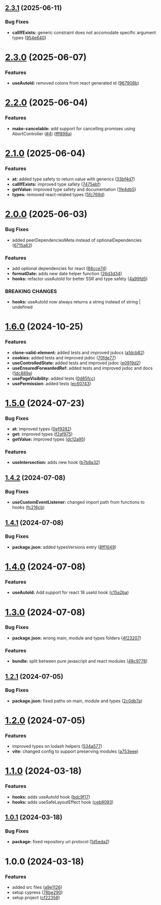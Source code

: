 ## [2.3.1](https://github.com/feedzai/js-utilities/compare/v2.3.0...v2.3.1) (2025-06-11)


### Bug Fixes

* **callIfExists:** generic constraint does not accomodate specific argument types ([954e640](https://github.com/feedzai/js-utilities/commit/954e640352ff3029bc7b5c6023fb2d53d6be74ad))

# [2.3.0](https://github.com/feedzai/js-utilities/compare/v2.2.0...v2.3.0) (2025-06-07)


### Features

* **useAutoId:** removed colons from react generated id ([967908b](https://github.com/feedzai/js-utilities/commit/967908baca397b35969eca1b5b10ad339f4b79fb))

# [2.2.0](https://github.com/feedzai/js-utilities/compare/v2.1.0...v2.2.0) (2025-06-04)


### Features

* **make-cancelable:** add support for cancelling promises using AbortController ([#4](https://github.com/feedzai/js-utilities/issues/4)) ([fff898a](https://github.com/feedzai/js-utilities/commit/fff898a45cc0f8d844fb22bc8fd5d6407bae03d8))

# [2.1.0](https://github.com/feedzai/js-utilities/compare/v2.0.0...v2.1.0) (2025-06-04)


### Features

* **at:** added type safety to return value with generics ([33bf4d7](https://github.com/feedzai/js-utilities/commit/33bf4d7cb5df8c785b75240bcfec63662ccccee6))
* **callIfExists:** improved type safety ([7475ebf](https://github.com/feedzai/js-utilities/commit/7475ebf7993f3478a6f3895d53645340082124c9))
* **getValue:** improved type safety and documentation ([1fe4db5](https://github.com/feedzai/js-utilities/commit/1fe4db53924db12a98cbbe6c2236d6366472cb5b))
* **types:** removed react-related types ([5fc769d](https://github.com/feedzai/js-utilities/commit/5fc769d1927cbd74c3035455189a975a4dd9ff02))

# [2.0.0](https://github.com/feedzai/js-utilities/compare/v1.6.0...v2.0.0) (2025-06-03)


### Bug Fixes

* added peerDependenciesMeta instead of optionalDependencies ([6715a63](https://github.com/feedzai/js-utilities/commit/6715a638cc278a49f7f8cb357be20859c5483c18))


### Features

* add optional dependencies for react ([88cce74](https://github.com/feedzai/js-utilities/commit/88cce7456a3eb3e4642da8cf99ee815398c23165))
* **formatDate:** adds new date helper function ([26d3d34](https://github.com/feedzai/js-utilities/commit/26d3d349288ebaca81311c4a3bb53dbe15bd13e6))
* **hooks:** refactor useAutoId for better SSR and type safety ([4a99fd5](https://github.com/feedzai/js-utilities/commit/4a99fd50e92f390a9edea83549c3e0f0a7c64fd5))


### BREAKING CHANGES

* **hooks:** useAutoId now always returns a string instead of string | undefined

# [1.6.0](https://github.com/feedzai/js-utilities/compare/v1.5.0...v1.6.0) (2024-10-25)


### Features

* **clone-valid-element:** added tests and improved jsdocs ([a1dcb82](https://github.com/feedzai/js-utilities/commit/a1dcb8278d532ee9ea122c0962629610b8db8edc))
* **cookies:** added tests and improved jsdoc ([70fde77](https://github.com/feedzai/js-utilities/commit/70fde77e1c6ed887d4cebba6fb5a71f0404193eb))
* **useControlledState:** added tests and improved jsdoc ([e0919d2](https://github.com/feedzai/js-utilities/commit/e0919d254a204b404369f0f9121dc58845d05f29))
* **useEnsuredForwardedRef:** added tests and improved jsdoc and docs ([1dc889a](https://github.com/feedzai/js-utilities/commit/1dc889a5f8673926685047c3bee8afabfa2e644d))
* **usePageVisibility:** added tests ([0d85fcc](https://github.com/feedzai/js-utilities/commit/0d85fcc388931583513304200862ec59f155a2cd))
* **usePermission:** added tests ([ec60743](https://github.com/feedzai/js-utilities/commit/ec60743905fc91c77d7d8bc208b01ce9d03026dd))

# [1.5.0](https://github.com/feedzai/js-utilities/compare/v1.4.2...v1.5.0) (2024-07-23)


### Bug Fixes

* **at:** improved types ([0ef9282](https://github.com/feedzai/js-utilities/commit/0ef92820632af28f81ce3fcdfffdbc0ee24eb604))
* **get:** improved types ([f2af975](https://github.com/feedzai/js-utilities/commit/f2af97560cb74f9a214bac1bda359a5004025147))
* **getValue:** improved types ([dc12a95](https://github.com/feedzai/js-utilities/commit/dc12a95e4eea1eacf92b78e404edf28c59c840cb))


### Features

* **useIntersection:** adds new hook ([b7b8a32](https://github.com/feedzai/js-utilities/commit/b7b8a32162f5b1877f4d9385f5ed50d07ec63745))

## [1.4.2](https://github.com/feedzai/js-utilities/compare/v1.4.1...v1.4.2) (2024-07-08)


### Bug Fixes

* **useCustomEventListener:** changed import path from functions to hooks ([fc216cb](https://github.com/feedzai/js-utilities/commit/fc216cb1bbdaaba9c4e9802a1934acd5865a164e))

## [1.4.1](https://github.com/feedzai/js-utilities/compare/v1.4.0...v1.4.1) (2024-07-08)


### Bug Fixes

* **package.json:** added typesVersions entry ([8ff1649](https://github.com/feedzai/js-utilities/commit/8ff164963c9d3acaf830fe36d39c10fcdfad52ad))

# [1.4.0](https://github.com/feedzai/js-utilities/compare/v1.3.0...v1.4.0) (2024-07-08)


### Features

* **useAutoId:** Add support for react 18 useId hook ([c15a2ba](https://github.com/feedzai/js-utilities/commit/c15a2ba6fa3b863776e7b8ac7c9c959bf05e1082))

# [1.3.0](https://github.com/feedzai/js-utilities/compare/v1.2.1...v1.3.0) (2024-07-08)


### Bug Fixes

* **package.json:** wrong main, module and types folders ([4f23207](https://github.com/feedzai/js-utilities/commit/4f23207b68462cfb6de00c2bb5ccf17d70f17e3b))


### Features

* **bundle:** split between pure javascript and react modules ([48c9778](https://github.com/feedzai/js-utilities/commit/48c9778a429c806ba542ed429d8103e3360ae403))

## [1.2.1](https://github.com/feedzai/js-utilities/compare/v1.2.0...v1.2.1) (2024-07-05)


### Bug Fixes

* **package.json:** fixed paths on main, module and types ([2c0db7a](https://github.com/feedzai/js-utilities/commit/2c0db7a6259aa459ba268a9bec1a88981de754ab))

# [1.2.0](https://github.com/feedzai/js-utilities/compare/v1.1.0...v1.2.0) (2024-07-05)


### Features

* improved types on lodash helpers ([534a577](https://github.com/feedzai/js-utilities/commit/534a577cfd5a33afc14ab3bb603ecd4ceac272a5))
* **vite:** changed config to support preserving modules ([a753eee](https://github.com/feedzai/js-utilities/commit/a753eee4cdc33181bee26db4b6f56709de5f67b3))

# [1.1.0](https://github.com/feedzai/js-utilities/compare/v1.0.1...v1.1.0) (2024-03-18)


### Features

* **hooks:** adds useAutoId hook ([bdc9f17](https://github.com/feedzai/js-utilities/commit/bdc9f171b617043080de613a6e868ac9b0fd9ffc))
* **hooks:** adds useSafeLayoutEffect hook ([ceb9093](https://github.com/feedzai/js-utilities/commit/ceb9093ad677cee83919dae9b30c42b8546a4048))

## [1.0.1](https://github.com/feedzai/js-utilities/compare/v1.0.0...v1.0.1) (2024-03-18)


### Bug Fixes

* **package:** fixed repository url protocol ([1d5eda2](https://github.com/feedzai/js-utilities/commit/1d5eda20b5951d3b9fc57b6830bbaa9a1f596ab3))

# 1.0.0 (2024-03-18)


### Features

* added src files ([a9e1126](https://github.com/feedzai/js-utilities/commit/a9e1126ff2380b7d8e3ffaabe205e91d0906b38d))
* setup cypress ([78be290](https://github.com/feedzai/js-utilities/commit/78be290c5cc690aa301a03b124b1d12ad635fcf5))
* setup project ([cf22358](https://github.com/feedzai/js-utilities/commit/cf22358fd9939de76dd8dfccfae822d51861652e))
